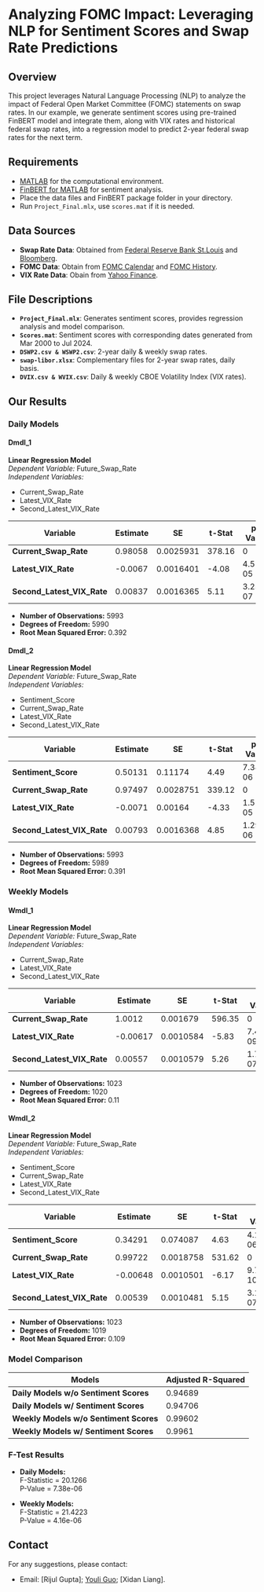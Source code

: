 # Analyzing FOMC Impact: Leveraging NLP for Sentiment Scores and Swap Rate Predictions

## Overview

This project leverages Natural Language Processing (NLP) to analyze the impact of Federal Open Market Committee (FOMC) statements on swap rates. In our example, we generate sentiment scores using pre-trained FinBERT model and integrate them, along with VIX rates and historical federal swap rates, into a regression model to predict 2-year federal swap rates for the next term.

## Requirements

- [MATLAB](https://www.mathworks.com/products/matlab.html) for the computational environment.
- [FinBERT for MATLAB](https://github.com/matlab-deep-learning/transformer-models) for sentiment analysis.
- Place the data files and FinBERT package folder in your directory.
- Run `Project_Final.mlx`, use `scores.mat` if it is needed.

## Data Sources

- **Swap Rate Data**: Obtained from [Federal Reserve Bank St.Louis](https://fred.stlouisfed.org/categories/32299) and [Bloomberg](https://www.bloomberg.com/professional/products/bloomberg-terminal/).
- **FOMC Data**: Obtain from [FOMC Calendar](https://www.federalreserve.gov/monetarypolicy/fomccalendars.htm) and [FOMC History](https://www.federalreserve.gov/monetarypolicy/fomc_historical_year.htm).
- **VIX Rate Data**: Obain from [Yahoo Finance](https://finance.yahoo.com/quote/%5EVIX/history/).

## File Descriptions

- **`Project_Final.mlx`**: Generates sentiment scores, provides regression analysis and model comparison.
- **`Scores.mat`**: Sentiment scores with corresponding dates generated from Mar 2000 to Jul 2024.
- **`DSWP2.csv & WSWP2.csv`**: 2-year daily & weekly swap rates.
- **`swap-libor.xlsx`**: Complementary files for 2-year swap rates, daily basis.
- **`DVIX.csv & WVIX.csv`**: Daily & weekly CBOE Volatility Index (VIX rates).

## Our Results

### Daily Models

#### Dmdl_1
**Linear Regression Model**  
*Dependent Variable:* Future_Swap_Rate  
*Independent Variables:*  
- Current_Swap_Rate  
- Latest_VIX_Rate  
- Second_Latest_VIX_Rate

| Variable                 | Estimate | SE       | t-Stat  | p-Value      |
|--------------------------|----------|----------|---------|--------------|
| **Current_Swap_Rate**     | 0.98058  | 0.0025931| 378.16  | 0            |
| **Latest_VIX_Rate**       | -0.0067  | 0.0016401| -4.08   | 4.51e-05     |
| **Second_Latest_VIX_Rate**| 0.00837  | 0.0016365| 5.11    | 3.25e-07     |

- **Number of Observations:** 5993  
- **Degrees of Freedom:** 5990  
- **Root Mean Squared Error:** 0.392

#### Dmdl_2
**Linear Regression Model**  
*Dependent Variable:* Future_Swap_Rate  
*Independent Variables:*  
- Sentiment_Score  
- Current_Swap_Rate  
- Latest_VIX_Rate  
- Second_Latest_VIX_Rate

| Variable                 | Estimate | SE       | t-Stat  | p-Value      |
|--------------------------|----------|----------|---------|--------------|
| **Sentiment_Score**       | 0.50131  | 0.11174  | 4.49    | 7.38e-06     |
| **Current_Swap_Rate**     | 0.97497  | 0.0028751| 339.12  | 0            |
| **Latest_VIX_Rate**       | -0.0071  | 0.00164  | -4.33   | 1.51e-05     |
| **Second_Latest_VIX_Rate**| 0.00793  | 0.0016368| 4.85    | 1.29e-06     |

- **Number of Observations:** 5993  
- **Degrees of Freedom:** 5989  
- **Root Mean Squared Error:** 0.391

### Weekly Models

#### Wmdl_1
**Linear Regression Model**  
*Dependent Variable:* Future_Swap_Rate  
*Independent Variables:*  
- Current_Swap_Rate  
- Latest_VIX_Rate  
- Second_Latest_VIX_Rate

| Variable                 | Estimate | SE       | t-Stat  | p-Value      |
|--------------------------|----------|----------|---------|--------------|
| **Current_Swap_Rate**     | 1.0012   | 0.001679 | 596.35  | 0            |
| **Latest_VIX_Rate**       | -0.00617 | 0.0010584| -5.83   | 7.47e-09     |
| **Second_Latest_VIX_Rate**| 0.00557  | 0.0010579| 5.26    | 1.72e-07     |

- **Number of Observations:** 1023  
- **Degrees of Freedom:** 1020  
- **Root Mean Squared Error:** 0.11

#### Wmdl_2
**Linear Regression Model**  
*Dependent Variable:* Future_Swap_Rate  
*Independent Variables:*  
- Sentiment_Score  
- Current_Swap_Rate  
- Latest_VIX_Rate  
- Second_Latest_VIX_Rate

| Variable                 | Estimate | SE       | t-Stat  | p-Value      |
|--------------------------|----------|----------|---------|--------------|
| **Sentiment_Score**       | 0.34291  | 0.074087 | 4.63    | 4.16e-06     |
| **Current_Swap_Rate**     | 0.99722  | 0.0018758| 531.62  | 0            |
| **Latest_VIX_Rate**       | -0.00648 | 0.0010501| -6.17   | 9.70e-10     |
| **Second_Latest_VIX_Rate**| 0.00539  | 0.0010481| 5.15    | 3.18e-07     |

- **Number of Observations:** 1023  
- **Degrees of Freedom:** 1019  
- **Root Mean Squared Error:** 0.109

### Model Comparison

| Models                                | Adjusted R-Squared |
|---------------------------------------|--------------------|
| **Daily Models w/o Sentiment Scores** | 0.94689            |
| **Daily Models w/ Sentiment Scores**  | 0.94706            |
| **Weekly Models w/o Sentiment Scores**| 0.99602            |
| **Weekly Models w/ Sentiment Scores** | 0.9961             |

### F-Test Results

- **Daily Models:**  
  F-Statistic = 20.1266  
  P-Value = 7.38e-06  

- **Weekly Models:**  
  F-Statistic = 21.4223  
  P-Value = 4.16e-06

## Contact

For any suggestions, please contact:

- Email: [Rijul Gupta]; [Youli Guo](mailto:youliguo0530@gmail.com); [Xidan Liang].
